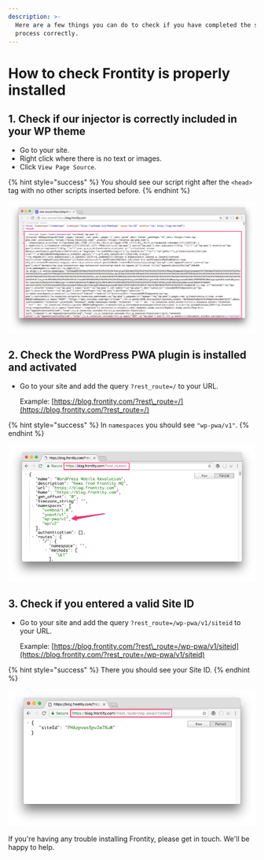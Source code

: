 ```yaml
---
description: >-
  Here are a few things you can do to check if you have completed the set-up
  process correctly.
---
```


# How to check Frontity is properly installed

## 1. Check if our injector is correctly included in your WP theme

* Go to your site.
* Right click where there is no text or images.
* Click `View Page Source`.

{% hint style="success" %}
You should see our script right after the `<head>` tag with no other scripts inserted before.
{% endhint %}

![](../.gitbook/assets/check-injector.png)

## 2. Check the WordPress PWA plugin is installed and activated

* Go to your site and add the query `?rest_route=/` to your URL.

  Example: [https://blog.frontity.com/?rest\_route=/](https://blog.frontity.com/?rest_route=/)

{% hint style="success" %}
In `namespaces` you should see `"wp-pwa/v1"`.
{% endhint %}

![](../.gitbook/assets/check-installation-plugin.png)

## 3. Check if you entered a valid Site ID

* Go to your site and add the query `?rest_route=/wp-pwa/v1/siteid` to your URL.

  Example: [https://blog.frontity.com/?rest\_route=/wp-pwa/v1/siteid](https://blog.frontity.com/?rest_route=/wp-pwa/v1/siteid)

{% hint style="success" %}
There you should see your Site ID.
{% endhint %}

![](../.gitbook/assets/check-site-id.png)

If you're having any trouble installing Frontity, please get in touch. We'll be happy to help.

